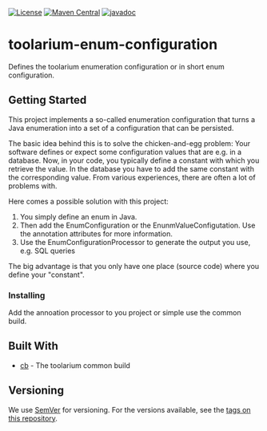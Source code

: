 [![License](https://img.shields.io/github/license/toolarium/toolarium-enum-configuration)](https://github.com/toolarium/toolarium-enum-configuration/blob/master/LICENSE)
[![Maven Central](https://img.shields.io/maven-central/v/com.github.toolarium/toolarium-enum-configuration/1.0.0)](https://search.maven.org/artifact/com.github.toolarium/toolarium-enum-configuration/1.0.0/jar)
[![javadoc](https://javadoc.io/badge2/com.github.toolarium/toolarium-enum-configuration/javadoc.svg)](https://javadoc.io/doc/com.github.toolarium/toolarium-enum-configuration)

# toolarium-enum-configuration

Defines the toolarium enumeration configuration or in short enum configuration.

## Getting Started

This project implements a so-called enumeration configuration that turns a Java enumeration into a set of a configuration that can be persisted.

The basic idea behind this is to solve the chicken-and-egg problem: Your software defines or expect some configuration values that are e.g.
in a database. Now, in your code, you typically define a constant with which you retrieve the value. In the database you have to add the same
constant with the corresponding value. From various experiences, there are often a lot of problems with.

Here comes a possible solution with this project:
1) You simply define an enum in Java.
2) Then add the EnumConfiguration or the EnunmValueConfigutation. Use the annotation attributes for more information.
3) Use the EnumConfigurationProcessor to generate the output you use, e.g. SQL queries

The big advantage is that you only have one place (source code) where you define your "constant".

### Installing

Add the annoation processor to you project or simple use the common build.

## Built With

* [cb](https://github.com/toolarium/common-build) - The toolarium common build

## Versioning

We use [SemVer](http://semver.org/) for versioning. For the versions available, see the [tags on this repository](https://github.com/toolarium/toolarium-enum-configuration/tags). 
